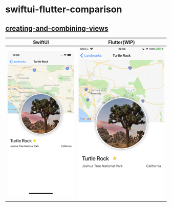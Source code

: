 # swiftui-flutter-comparison

## [creating-and-combining-views](https://developer.apple.com/tutorials/swiftui/creating-and-combining-views)

SwiftUI | Flutter(WIP)
--- | ---
![](screenshots/SwiftUI.png) | ![](screenshots/Flutter.jpeg)
